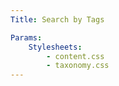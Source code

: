 ```yaml
---
Title: Search by Tags

Params:
    Stylesheets:
        - content.css
        - taxonomy.css
---
```

